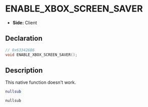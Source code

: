 # ENABLE_XBOX_SCREEN_SAVER
- **Side:** Client

## Declaration
```cpp
// 0x633426B6
void ENABLE_XBOX_SCREEN_SAVER();
```

## Description
This native function doesn't work.

```lua
nullsub
```

```squirrel
nullsub
```